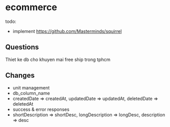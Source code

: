 # ecommerce
todo:
- implement https://github.com/Masterminds/squirrel
## Questions
Thiet ke db cho khuyen mai free ship trong tphcm

## Changes
- unit management
- db_column_name
- createdDate => createdAt, updatedDate => updatedAt, deletedDate => deletedAt
- success & error responses
- shortDescription => shortDesc, longDescription => longDesc, description => desc
